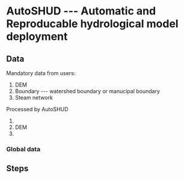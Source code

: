# AutoSHUD --- Automatic and Reproducable hydrological model deployment



## Data

Mandatory data from users:

1. DEM
2. Boundary --- watershed boundary or manucipal boundary
3. Steam network



Processed by AutoSHUD

1. 
2. DEM
3. 

### Global data



## Steps



